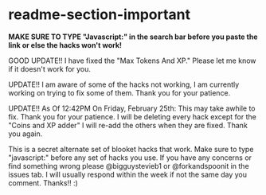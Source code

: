 # readme-section-important

**MAKE SURE TO TYPE "Javascript:" in the search bar before you paste the link or else the hacks won't work!**

GOOD UPDATE!! I have fixed the "Max Tokens And XP." Please let me know if it doesn't work for you.

UPDATE!! I am aware of some of the hacks not working, I am currently working on trying to fix some of them. Thank you for your patience.

UPDATE!! As Of 12:42PM On Friday, February 25th: This may take awhile to fix. Thank you for your patience. I will be deleting every hack except for the "Coins and XP adder" I will re-add the others when they are fixed. Thank you again.

This is a secret alternate set of blooket hacks that work. 
Make sure to type "javascript:" before any set of hacks you use. 
If you have any concerns or find something wrong please @bigguystevieb1 or @forkandspoonit in the issues tab. 
I will usually respond within the week if not the same day you comment. Thanks!! :)

